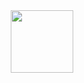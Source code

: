 <div id="header" align="center">
  <img src="[https://media.giphy.com/media/M9gbBd9nbDrOTu1Mqx/giphy.gif](https://media.giphy.com/media/RbDKaczqWovIugyJmW/giphy.gif)https://media.giphy.com/media/RbDKaczqWovIugyJmW/giphy.gif" width="100"/>
</div>
